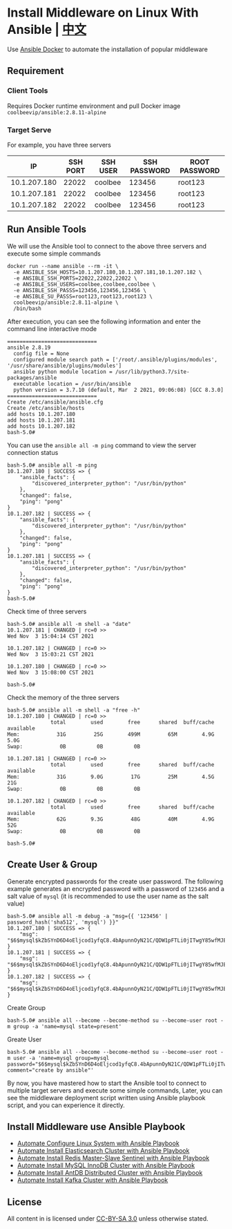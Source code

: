 # Install Middleware on Linux With Ansible | [中文](README_ZH.md)

Use [Ansible Docker](https://hub.docker.com/repository/docker/coolbeevip/ansible) to automate the installation of popular middleware

## Requirement

### Client Tools

Requires Docker runtime environment and pull Docker image `coolbeevip/ansible:2.8.11-alpine`

### Target Serve

For example, you have three servers

| IP | SSH PORT | SSH USER | SSH PASSWORD | ROOT PASSWORD |
| ---- | ---- | ---- | ---- | ---- |
| 10.1.207.180 | 22022 | coolbee | 123456 | root123 |
| 10.1.207.181 | 22022 | coolbee | 123456 | root123 |
| 10.1.207.182 | 22022 | coolbee | 123456 | root123 |

## Run Ansible Tools

We will use the Ansible tool to connect to the above three servers and execute some simple commands

```shell
docker run --name ansible --rm -it \
  -e ANSIBLE_SSH_HOSTS=10.1.207.180,10.1.207.181,10.1.207.182 \
  -e ANSIBLE_SSH_PORTS=22022,22022,22022 \
  -e ANSIBLE_SSH_USERS=coolbee,coolbee,coolbee \
  -e ANSIBLE_SSH_PASSS=123456,123456,123456 \
  -e ANSIBLE_SU_PASSS=root123,root123,root123 \
  coolbeevip/ansible:2.8.11-alpine \
  /bin/bash
```

After execution, you can see the following information and enter the command line interactive mode

```shell
=============================
ansible 2.8.19
  config file = None
  configured module search path = ['/root/.ansible/plugins/modules', '/usr/share/ansible/plugins/modules']
  ansible python module location = /usr/lib/python3.7/site-packages/ansible
  executable location = /usr/bin/ansible
  python version = 3.7.10 (default, Mar  2 2021, 09:06:08) [GCC 8.3.0]
=============================
Create /etc/ansible/ansible.cfg
Create /etc/ansible/hosts
add hosts 10.1.207.180
add hosts 10.1.207.181
add hosts 10.1.207.182
bash-5.0#
```

You can use the `ansible all -m ping` command to view the server connection status

```shell
bash-5.0# ansible all -m ping
10.1.207.180 | SUCCESS => {
    "ansible_facts": {
        "discovered_interpreter_python": "/usr/bin/python"
    },
    "changed": false,
    "ping": "pong"
}
10.1.207.182 | SUCCESS => {
    "ansible_facts": {
        "discovered_interpreter_python": "/usr/bin/python"
    },
    "changed": false,
    "ping": "pong"
}
10.1.207.181 | SUCCESS => {
    "ansible_facts": {
        "discovered_interpreter_python": "/usr/bin/python"
    },
    "changed": false,
    "ping": "pong"
}
bash-5.0#
```

Check time of three servers

```shell
bash-5.0# ansible all -m shell -a "date"
10.1.207.181 | CHANGED | rc=0 >>
Wed Nov  3 15:04:14 CST 2021

10.1.207.182 | CHANGED | rc=0 >>
Wed Nov  3 15:03:21 CST 2021

10.1.207.180 | CHANGED | rc=0 >>
Wed Nov  3 15:08:00 CST 2021

bash-5.0#
```

Check the memory of the three servers

```shell
bash-5.0# ansible all -m shell -a "free -h"
10.1.207.180 | CHANGED | rc=0 >>
              total        used        free      shared  buff/cache   available
Mem:            31G         25G        499M         65M        4.9G        5.0G
Swap:            0B          0B          0B

10.1.207.181 | CHANGED | rc=0 >>
              total        used        free      shared  buff/cache   available
Mem:            31G        9.0G         17G         25M        4.5G         21G
Swap:            0B          0B          0B

10.1.207.182 | CHANGED | rc=0 >>
              total        used        free      shared  buff/cache   available
Mem:            62G        9.3G         48G         40M        4.9G         52G
Swap:            0B          0B          0B

bash-5.0#
```

## Create User & Group

Generate encrypted passwords for the create user password. The following example generates an encrypted password with a password of `123456` and a salt value of `mysql` (it is recommended to use the user name as the salt value)

```shell
bash-5.0# ansible all -m debug -a "msg={{ '123456' | password_hash('sha512', 'mysql') }}"
10.1.207.180 | SUCCESS => {
    "msg": "$6$mysql$kZbSYnD6D4oEljcod1yfqC8.4bApunnOyN21C/QDW1pFTLi0jITwgY85wfMJEg8T9UgalpNCj3ODTkUgmRDqw."
}
10.1.207.181 | SUCCESS => {
    "msg": "$6$mysql$kZbSYnD6D4oEljcod1yfqC8.4bApunnOyN21C/QDW1pFTLi0jITwgY85wfMJEg8T9UgalpNCj3ODTkUgmRDqw."
}
10.1.207.182 | SUCCESS => {
    "msg": "$6$mysql$kZbSYnD6D4oEljcod1yfqC8.4bApunnOyN21C/QDW1pFTLi0jITwgY85wfMJEg8T9UgalpNCj3ODTkUgmRDqw."
}
```

Create Group

```shell
bash-5.0# ansible all --become --become-method su --become-user root -m group -a 'name=mysql state=present'
```

Greate User

```shell
bash-5.0# ansible all --become --become-method su --become-user root -m user -a 'name=mysql group=mysql password="$6$mysql$kZbSYnD6D4oEljcod1yfqC8.4bApunnOyN21C/QDW1pFTLi0jITwgY85wfMJEg8T9UgalpNCj3ODTkUgmRDqw." comment="create by ansible"'
```

By now, you have mastered how to start the Ansible tool to connect to multiple target servers and execute some simple commands, Later, you can see the middleware deployment script written using Ansible playbook script, and you can experience it directly.

## Install Middleware use Ansible Playbook

* [Automate Configure Linux System with Ansible Playbook](./system/README.md)
* [Automate Install Elasticsearch Cluster with Ansible Playbook](./elasticsearch/README.md)
* [Automate Install Redis Master-Slave Sentinel with Ansible Playbook](./redis/README.md)
* [Automate Install MySQL InnoDB Cluster with Ansible Playbook](./mysql/README.md)
* [Automate Install AntDB Distributed Cluster with Ansible Playbook](./antdb/README.md)
* [Automate Install Kafka Cluster with Ansible Playbook](./kafka/README.md)

## License

All content in is licensed under [CC-BY-SA 3.0](https://creativecommons.org/licenses/by-sa/3.0/) unless
otherwise stated.
